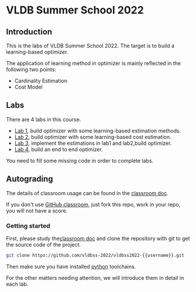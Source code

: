 # VLDB Summer School 2022

## Introduction

This is the labs of VLDB Summer School 2022. The target is to build a learning-based optimizer.

The application of learning method in optimizer is mainly reflected in the following two points:

- Cardinality Estimation
- Cost Model

## Labs

There are 4 labs in this course.

- [Lab 1](./lab1/doc/readme.md), build optimizer with some learning-based estimation methods.
- [Lab 2](./lab2/doc/readme.md), build optimizer with some learning-based cost estimation.
- [Lab 3](./lab3/doc/readme.md), implement the estimations in lab1 and lab2,build optimizer.
- [Lab 4](./lab4/doc/readme.md), build an end to end optimizer.


You need to fill some missing code in order to complete labs.

## Autograding

The details of classroom usage can be found in the [classroom doc](docs/classroom.md).

If you don't use [GitHub classroom](https://classroom.github.com/), just fork this repo, work in your repo, you will not have a score.

### Getting started

First, please study the[classroom doc](docs/classroom.md) and clone the repository with git to get the source code of the project.

``` bash
git clone https://github.com/vldbss-2022/vldbss2022-{{username}}.git
```

Then make sure you have installed [python](https://www.python.org/downloads/) toolchains. 

For the other matters needing attention, we will introduce them in detail in each lab.
